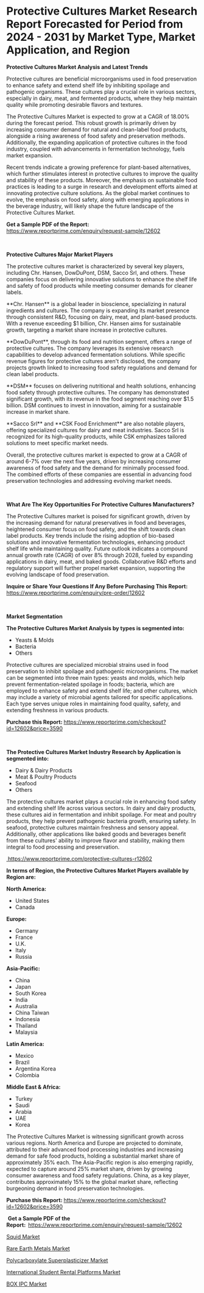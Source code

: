 <p><h1>Protective Cultures Market Research Report Forecasted for Period from 2024 -  2031 by Market Type, Market Application, and Region</h1></p><p><strong>Protective Cultures Market Analysis and Latest Trends</strong></p>
<p><p>Protective cultures are beneficial microorganisms used in food preservation to enhance safety and extend shelf life by inhibiting spoilage and pathogenic organisms. These cultures play a crucial role in various sectors, especially in dairy, meat, and fermented products, where they help maintain quality while promoting desirable flavors and textures.</p><p>The Protective Cultures Market is expected to grow at a CAGR of 18.00% during the forecast period. This robust growth is primarily driven by increasing consumer demand for natural and clean-label food products, alongside a rising awareness of food safety and preservation methods. Additionally, the expanding application of protective cultures in the food industry, coupled with advancements in fermentation technology, fuels market expansion.</p><p>Recent trends indicate a growing preference for plant-based alternatives, which further stimulates interest in protective cultures to improve the quality and stability of these products. Moreover, the emphasis on sustainable food practices is leading to a surge in research and development efforts aimed at innovating protective culture solutions. As the global market continues to evolve, the emphasis on food safety, along with emerging applications in the beverage industry, will likely shape the future landscape of the Protective Cultures Market.</p></p>
<p><strong>Get a Sample PDF of the Report:&nbsp;</strong> <a href="https://www.reportprime.com/enquiry/request-sample/12602">https://www.reportprime.com/enquiry/request-sample/12602</a></p>
<p>&nbsp;</p>
<p><strong>Protective Cultures Major Market Players</strong></p>
<p><p>The protective cultures market is characterized by several key players, including Chr. Hansen, DowDuPont, DSM, Sacco Srl, and others. These companies focus on delivering innovative solutions to enhance the shelf life and safety of food products while meeting consumer demands for cleaner labels.</p><p>**Chr. Hansen** is a global leader in bioscience, specializing in natural ingredients and cultures. The company is expanding its market presence through consistent R&D, focusing on dairy, meat, and plant-based products. With a revenue exceeding $1 billion, Chr. Hansen aims for sustainable growth, targeting a market share increase in protective cultures.</p><p>**DowDuPont**, through its food and nutrition segment, offers a range of protective cultures. The company leverages its extensive research capabilities to develop advanced fermentation solutions. While specific revenue figures for protective cultures aren't disclosed, the company projects growth linked to increasing food safety regulations and demand for clean label products.</p><p>**DSM** focuses on delivering nutritional and health solutions, enhancing food safety through protective cultures. The company has demonstrated significant growth, with its revenue in the food segment reaching over $1.5 billion. DSM continues to invest in innovation, aiming for a sustainable increase in market share.</p><p>**Sacco Srl** and **CSK Food Enrichment** are also notable players, offering specialized cultures for dairy and meat industries. Sacco Srl is recognized for its high-quality products, while CSK emphasizes tailored solutions to meet specific market needs.</p><p>Overall, the protective cultures market is expected to grow at a CAGR of around 6-7% over the next five years, driven by increasing consumer awareness of food safety and the demand for minimally processed food. The combined efforts of these companies are essential in advancing food preservation technologies and addressing evolving market needs.</p></p>
<p>&nbsp;</p>
<p><strong>What Are The Key Opportunities For Protective Cultures Manufacturers?</strong></p>
<p><p>The Protective Cultures market is poised for significant growth, driven by the increasing demand for natural preservatives in food and beverages, heightened consumer focus on food safety, and the shift towards clean label products. Key trends include the rising adoption of bio-based solutions and innovative fermentation technologies, enhancing product shelf life while maintaining quality. Future outlook indicates a compound annual growth rate (CAGR) of over 8% through 2028, fueled by expanding applications in dairy, meat, and baked goods. Collaborative R&D efforts and regulatory support will further propel market expansion, supporting the evolving landscape of food preservation.</p></p>
<p><strong>Inquire or Share Your Questions If Any Before Purchasing This Report:</strong> <a href="https://www.reportprime.com/enquiry/pre-order/12602">https://www.reportprime.com/enquiry/pre-order/12602</a></p>
<p>&nbsp;</p>
<p><strong>Market Segmentation</strong></p>
<p><strong>The Protective Cultures Market Analysis by types is segmented into:</strong></p>
<p><ul><li>Yeasts & Molds</li><li>Bacteria</li><li>Others</li></ul></p>
<p><p>Protective cultures are specialized microbial strains used in food preservation to inhibit spoilage and pathogenic microorganisms. The market can be segmented into three main types: yeasts and molds, which help prevent fermentation-related spoilage in foods; bacteria, which are employed to enhance safety and extend shelf life; and other cultures, which may include a variety of microbial agents tailored for specific applications. Each type serves unique roles in maintaining food quality, safety, and extending freshness in various products.</p></p>
<p><strong>Purchase this Report:&nbsp;</strong><a href="https://www.reportprime.com/checkout?id=12602&price=3590">https://www.reportprime.com/checkout?id=12602&price=3590</a></p>
<p>&nbsp;</p>
<p><strong>The Protective Cultures Market Industry Research by Application is segmented into:</strong></p>
<p><ul><li>Dairy & Dairy Products</li><li>Meat & Poultry Products</li><li>Seafood</li><li>Others</li></ul></p>
<p><p>The protective cultures market plays a crucial role in enhancing food safety and extending shelf life across various sectors. In dairy and dairy products, these cultures aid in fermentation and inhibit spoilage. For meat and poultry products, they help prevent pathogenic bacteria growth, ensuring safety. In seafood, protective cultures maintain freshness and sensory appeal. Additionally, other applications like baked goods and beverages benefit from these cultures' ability to improve flavor and stability, making them integral to food processing and preservation.</p></p>
<p><a href="https://www.reportprime.com/protective-cultures-r12602">&nbsp;https://www.reportprime.com/protective-cultures-r12602</a></p>
<p><strong>In terms of Region, the Protective Cultures Market Players available by Region are:</strong></p>
<p>
    <p> <strong> North America: </strong>
        <ul>
            <li>United States</li>
            <li>Canada</li>
        </ul>
        </p> 
    <p> <strong> Europe: </strong>
        <ul>
            <li>Germany</li>
            <li>France</li>
            <li>U.K.</li>
            <li>Italy</li>
            <li>Russia</li>
        </ul>
        </p> 
    <p> <strong> Asia-Pacific: </strong>
        <ul>
            <li>China</li>
            <li>Japan</li>
            <li>South Korea</li>
            <li>India</li>
            <li>Australia</li>
            <li>China Taiwan</li>
            <li>Indonesia</li>
            <li>Thailand</li>
            <li>Malaysia</li>
        </ul>
        </p> 
    <p> <strong> Latin America: </strong>
        <ul>
            <li>Mexico</li>
            <li>Brazil</li>
            <li>Argentina Korea</li>
            <li>Colombia</li>
        </ul>
        </p> 
    <p> <strong> Middle East & Africa: </strong>
        <ul>
            <li>Turkey</li>
            <li>Saudi</li>
            <li>Arabia</li>
            <li>UAE</li>
            <li>Korea</li>
        </ul>
    </p>
    </p>
<p><p>The Protective Cultures Market is witnessing significant growth across various regions. North America and Europe are projected to dominate, attributed to their advanced food processing industries and increasing demand for safe food products, holding a substantial market share of approximately 35% each. The Asia-Pacific region is also emerging rapidly, expected to capture around 25% market share, driven by growing consumer awareness and food safety regulations. China, as a key player, contributes approximately 15% to the global market share, reflecting burgeoning demand in food preservation technologies.</p></p>
<p><strong>Purchase this Report: </strong><a href="https://www.reportprime.com/checkout?id=12602&price=3590">https://www.reportprime.com/checkout?id=12602&price=3590</a></p>
<p>&nbsp;<strong>Get a Sample PDF of the Report:&nbsp;&nbsp;</strong><a href="https://www.reportprime.com/enquiry/request-sample/12602">https://www.reportprime.com/enquiry/request-sample/12602</a></p>
<p><strong></strong></p>
<p><p><a href="https://github.com/FassouRP/Market-Research-Report-List-6/blob/main/squid-market.md">Squid Market</a></p><p><a href="https://www.linkedin.com/pulse/insights-rare-earth-metals-industry-market-financial-gvn2e?trackingId=IJkxMKqbTbeTm4p39geUTg%3D%3D">Rare Earth Metals Market</a></p><p><a href="https://medium.com/@sam.gray5456/global-polycarboxylate-superplasticizer-market-focus-on-application-end-use-industry-type-7bde3364472d">Polycarboxylate Superplasticizer Market</a></p><p><a href="https://issuu.com/reportprime-2/docs/international-student-rental-platfo_d232ddc5a9a1c4">International Student Rental Platforms Market</a></p><p><a href="https://medium.com/@sam.gray5456/global-box-ipc-market-analysis-key-market-trends-and-future-projections-2024-2031-83e45e67959b">BOX IPC Market</a></p></p>